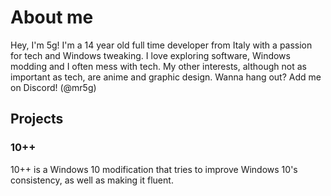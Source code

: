 # About me
Hey, I'm 5g! I'm a 14 year old full time developer from Italy with a passion for tech and Windows tweaking.
I love exploring software, Windows modding and I often mess with tech.
My other interests, although not as important as tech, are anime and graphic design.
Wanna hang out? Add me on Discord! (@mr5g)
## Projects
### 10++
10++ is a Windows 10 modification that tries to improve Windows 10's consistency, as well as making it fluent.


<!---
5gdev/5gdev is a ✨ special ✨ repository because its `README.md` (this file) appears on your GitHub profile.
You can click the Preview link to take a look at your changes.
--->
